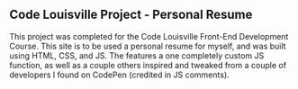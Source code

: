 <h2>Code Louisville Project - Personal Resume</h2>

This project was completed for the Code Louisville Front-End Development Course. This site is to be used a personal resume for myself, and was built using HTML, CSS, and JS. The features a one completely custom JS function, as well as a couple others inspired and tweaked from a couple of developers I found on CodePen (credited in JS comments).
